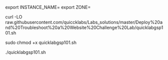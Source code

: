 export INSTANCE_NAME=
export ZONE=


curl -LO raw.githubusercontent.com/quiccklabs/Labs_solutions/master/Deploy%20and%20Troubleshoot%20a%20Website%20Challenge%20Lab/quicklabgsp101.sh

sudo chmod +x quicklabgsp101.sh

./quicklabgsp101.sh
